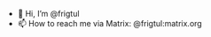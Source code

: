 - 👋 Hi, I’m @frigtul
- 📫 How to reach me via Matrix: @frigtul:matrix.org

<!---
frigtul/frigtul is a ✨ special ✨ repository because its `README.md` (this file) appears on your GitHub profile.
You can click the Preview link to take a look at your changes.
--->
